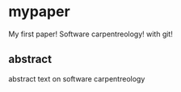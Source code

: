 # mypaper
My first paper! Software carpentreology! with git!

## abstract
abstract text on software carpentreology
